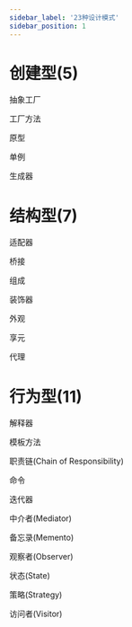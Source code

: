 ```yaml
---
sidebar_label: '23种设计模式'
sidebar_position: 1
---
```


# 创建型(5)
抽象工厂

工厂方法

原型

单例

生成器

# 结构型(7)
适配器

桥接

组成

装饰器

外观

享元

代理
 
# 行为型(11)
解释器

模板方法

职责链(Chain of Responsibility) 

命令

迭代器

中介者(Mediator)

备忘录(Memento)

观察者(Observer)

状态(State)

策略(Strategy)

访问者(Visitor)
